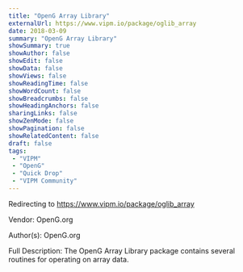 ```yaml
---
title: "OpenG Array Library"
externalUrl: https://www.vipm.io/package/oglib_array
date: 2018-03-09
summary: "OpenG Array Library"
showSummary: true
showAuthor: false
showEdit: false
showData: false
showViews: false
showReadingTime: false
showWordCount: false
showBreadcrumbs: false
showHeadingAnchors: false
sharingLinks: false
showZenMode: false
showPagination: false
showRelatedContent: false
draft: false
tags:
 - "VIPM"
 - "OpenG"
 - "Quick Drop"
 - "VIPM Community"
---
```


Redirecting to https://www.vipm.io/package/oglib_array

Vendor: OpenG.org

Author(s): OpenG.org
 
Full Description:
The OpenG Array Library package contains several routines for operating on array data.